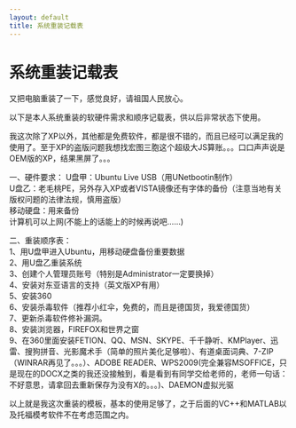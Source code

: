 ```yaml
---
layout: default
title: 系统重装记载表
---
```

# 系统重装记载表

又把电脑重装了一下，感觉良好，请祖国人民放心。

以下是本人系统重装的软硬件需求和顺序记载表，供以后非常状态下使用。

我这次除了XP以外，其他都是免费软件，都是很不错的，而且已经可以满足我的使用了。至于XP的盗版问题我想找宏图三胞这个超级大JS算账。。。口口声声说是OEM版的XP，结果黑屏了。。。

一、硬件要求：
U盘甲：Ubuntu Live USB（用UNetbootin制作）<br/>
U盘乙：老毛桃PE，另外存入XP或者VISTA镜像还有字体的备份（注意当地有关版权问题的法律法规，慎用盗版）<br/>
移动硬盘：用来备份<br/>
计算机可以上网(不能上的话能上的时候再说吧……)

二、重装顺序表：<br/>
1、用U盘甲进入Ubuntu，用移动硬盘备份重要数据<br/>
2、用U盘乙重装系统<br/>
3、创建个人管理员账号（特别是Administrator一定要换掉）<br/>
4、安装对东亚语言的支持（英文版XP有用）<br/>
5、安装360<br/>
6、安装杀毒软件（推荐小红伞，免费的，而且是德国货，我爱德国货）<br/>
7、更新杀毒软件修补漏洞。<br/>
8、安装浏览器，FIREFOX和世界之窗<br/>
9、在360里面安装FETION、QQ、MSN、SKYPE、千千静听、KMPlayer、迅雷、搜狗拼音、光影魔术手（简单的照片美化足够啦）、有道桌面词典、7-ZIP（WINRAR再见了。。。）、ADOBE READER、WPS2009(完全兼容MSOFFICE，只是现在的DOCX之类的我还没接触到，看是看到有同学交给老师的，老师一句话：不好意思，请拿回去重新保存为没有X的。。。)、DAEMON虚拟光驱

以上就是我这次重装的模板，基本的使用足够了，之于后面的VC++和MATLAB以及托福模考软件不在考虑范围之内。
